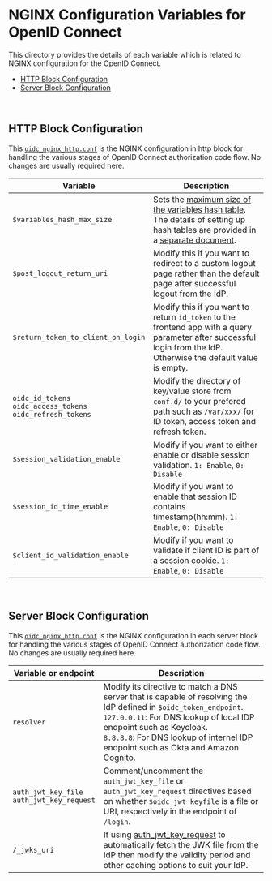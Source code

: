 # NGINX Configuration Variables for OpenID Connect
This directory provides the details of each variable which is related to NGINX configuration for the OpenID Connect.

- [HTTP Block Configuration](#http-block-configuration)
- [Server Block Configuration](#server-block-configuration)

<br>

## HTTP Block Configuration
This [`oidc_nginx_http.conf`](../../oidc_nginx_http.conf) is the NGINX configuration in http block for handling the various stages of OpenID Connect authorization code flow. No changes are usually required here.

| Variable                           | Description                                                                                       |
|------------------------------------|---------------------------------------------------------------------------------------------------|
| `$variables_hash_max_size`         | Sets the [maximum size of the variables hash table](http://nginx.org/en/docs/http/ngx_http_core_module.html#variables_hash_max_size). The details of setting up hash tables are provided in a [separate document](http://nginx.org/en/docs/hash.html). |
| `$post_logout_return_uri`          | Modify this if you want to redirect to a custom logout page rather than the default page after successful logout from the IdP. |
| `$return_token_to_client_on_login` | Modify this if you want to return `id_token` to the frontend app with a query parameter after successful login from the IdP. Otherwise the default value is empty. |
| `oidc_id_tokens` <br> `oidc_access_tokens` <br> `oidc_refresh_tokens` | Modify the directory of key/value store from `conf.d/` to your prefered path such as `/var/xxx/` for ID token, access token and refresh token.   |
| `$session_validation_enable`       | Modify if you want to either enable or disable session validation. `1: Enable`, `0: Disable`       |
| `$session_id_time_enable`          | Modify if you want to enable that session ID contains timestamp(hh:mm). `1: Enable`, `0: Disable`  |
| `$client_id_validation_enable`     | Modify if you want to validate if client ID is part of a session cookie. `1: Enable`, `0: Disable` |


<br>


## Server Block Configuration

This [`oidc_nginx_http.conf`](../../oidc_nginx_http.conf) is the NGINX configuration in each server block for handling the various stages of OpenID Connect authorization code flow. No changes are usually required here.

| Variable or endpoint               | Description                                                                                                        |
|------------------------------------|--------------------------------------------------------------------------------------------------------------------|
| `resolver`                         | Modify its directive to match a DNS server that is capable of resolving the IdP defined in `$oidc_token_endpoint`. <br> `127.0.0.11`: For DNS lookup of local IDP endpoint such as Keycloak. <br> `8.8.8.8`: For DNS lookup of internel IDP endpoint such as Okta and Amazon Cognito.  |
| `auth_jwt_key_file` <br> `auth_jwt_key_request` | Comment/uncomment the `auth_jwt_key_file` or `auth_jwt_key_request` directives based on whether `$oidc_jwt_keyfile` is a file or URI, respectively in the endpoint of `/login`. |
| `/_jwks_uri`                       | If using [auth_jwt_key_request](http://nginx.org/en/docs/http/ngx_http_auth_jwt_module.html#auth_jwt_key_request) to automatically fetch the JWK file from the IdP then modify the validity period and other caching options to suit your IdP. |

